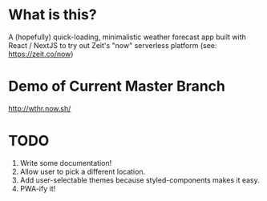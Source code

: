 # What is this?

A (hopefully) quick-loading, minimalistic weather forecast app built with React / NextJS to try out Zeit's "now" serverless platform (see: https://zeit.co/now)

# Demo of Current Master Branch

http://wthr.now.sh/

# TODO

1. Write some documentation!
2. Allow user to pick a different location.
3. Add user-selectable themes because styled-components makes it easy.
4. PWA-ify it!
